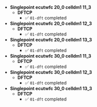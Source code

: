 - **Singlepoint ecutwfc 20_0 celldm1 11_3**
  - **DFTCP**
    - ✅ `01-dft` completed  
- **Singlepoint ecutwfc 20_0 celldm1 12_3**
  - **DFTCP**
    - ✅ `01-dft` completed  
- **Singlepoint ecutwfc 20_0 celldm1 13_3**
  - **DFTCP**
    - ✅ `01-dft` completed  
- **Singlepoint ecutwfc 30_0 celldm1 11_3**
  - **DFTCP**
    - ✅ `01-dft` completed  
- **Singlepoint ecutwfc 30_0 celldm1 12_3**
  - **DFTCP**
    - ✅ `01-dft` completed  
- **Singlepoint ecutwfc 30_0 celldm1 13_3**
  - **DFTCP**
    - ✅ `01-dft` completed  
